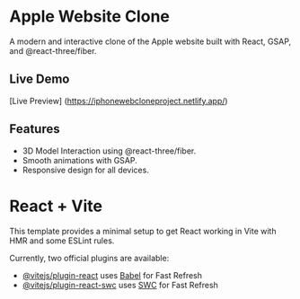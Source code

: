 # Apple Website Clone

A modern and interactive clone of the Apple website built with React, GSAP, and @react-three/fiber.

## Live Demo
[Live Preview]
(https://iphonewebcloneproject.netlify.app/)

## Features
- 3D Model Interaction using @react-three/fiber.
- Smooth animations with GSAP.
- Responsive design for all devices.





# React + Vite

This template provides a minimal setup to get React working in Vite with HMR and some ESLint rules.

Currently, two official plugins are available:

- [@vitejs/plugin-react](https://github.com/vitejs/vite-plugin-react/blob/main/packages/plugin-react/README.md) uses [Babel](https://babeljs.io/) for Fast Refresh
- [@vitejs/plugin-react-swc](https://github.com/vitejs/vite-plugin-react-swc) uses [SWC](https://swc.rs/) for Fast Refresh
